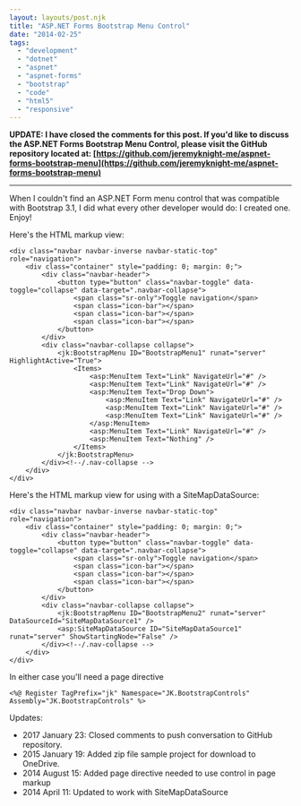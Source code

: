 ```yaml
---
layout: layouts/post.njk
title: "ASP.NET Forms Bootstrap Menu Control"
date: "2014-02-25"  
tags: 
  - "development"
  - "dotnet"
  - "aspnet"
  - "aspnet-forms"
  - "bootstrap"
  - "code"
  - "html5"
  - "responsive"
---
```


**UPDATE: I have closed the comments for this post. If you'd like to discuss the ASP.NET Forms Bootstrap Menu Control, please visit the GitHub repository located at: [https://github.com/jeremyknight-me/aspnet-forms-bootstrap-menu](https://github.com/jeremyknight-me/aspnet-forms-bootstrap-menu)**

* * *

When I couldn't find an ASP.NET Form menu control that was compatible with Bootstrap 3.1, I did what every other developer would do: I created one. Enjoy!

Here's the HTML markup view:

``` aspnet
<div class="navbar navbar-inverse navbar-static-top" role="navigation">
    <div class="container" style="padding: 0; margin: 0;">
        <div class="navbar-header">
            <button type="button" class="navbar-toggle" data-toggle="collapse" data-target=".navbar-collapse">
                <span class="sr-only">Toggle navigation</span>
                <span class="icon-bar"></span>
                <span class="icon-bar"></span>
                <span class="icon-bar"></span>
            </button>
        </div>
        <div class="navbar-collapse collapse">
            <jk:BootstrapMenu ID="BootstrapMenu1" runat="server" HighlightActive="True">
                <Items>
                    <asp:MenuItem Text="Link" NavigateUrl="#" />
                    <asp:MenuItem Text="Link" NavigateUrl="#" />
                    <asp:MenuItem Text="Drop Down">
                        <asp:MenuItem Text="Link" NavigateUrl="#" />
                        <asp:MenuItem Text="Link" NavigateUrl="#" />
                        <asp:MenuItem Text="Link" NavigateUrl="#" />
                    </asp:MenuItem>
                    <asp:MenuItem Text="Link" NavigateUrl="#" />
                    <asp:MenuItem Text="Nothing" />
                </Items>
            </jk:BootstrapMenu>
        </div><!--/.nav-collapse -->
    </div>
</div>
```

Here's the HTML markup view for using with a SiteMapDataSource:

``` aspnet
<div class="navbar navbar-inverse navbar-static-top" role="navigation">
    <div class="container" style="padding: 0; margin: 0;">
        <div class="navbar-header">
            <button type="button" class="navbar-toggle" data-toggle="collapse" data-target=".navbar-collapse">
                <span class="sr-only">Toggle navigation</span>
                <span class="icon-bar"></span>
                <span class="icon-bar"></span>
                <span class="icon-bar"></span>
            </button>
        </div>
        <div class="navbar-collapse collapse">
            <jk:BootstrapMenu ID="BootstrapMenu2" runat="server" DataSourceId="SiteMapDataSource1" />
            <asp:SiteMapDataSource ID="SiteMapDataSource1" runat="server" ShowStartingNode="False" />
        </div><!--/.nav-collapse -->
    </div>
</div>
```

In either case you'll need a page directive

``` aspnet
<%@ Register TagPrefix="jk" Namespace="JK.BootstrapControls" Assembly="JK.BootstrapControls" %>
```

Updates:

- 2017 January 23: Closed comments to push conversation to GitHub repository.
- 2015 January 19: Added zip file sample project for download to OneDrive.
- 2014 August 15: Added page directive needed to use control in page markup
- 2014 April 11: Updated to work with SiteMapDataSource
